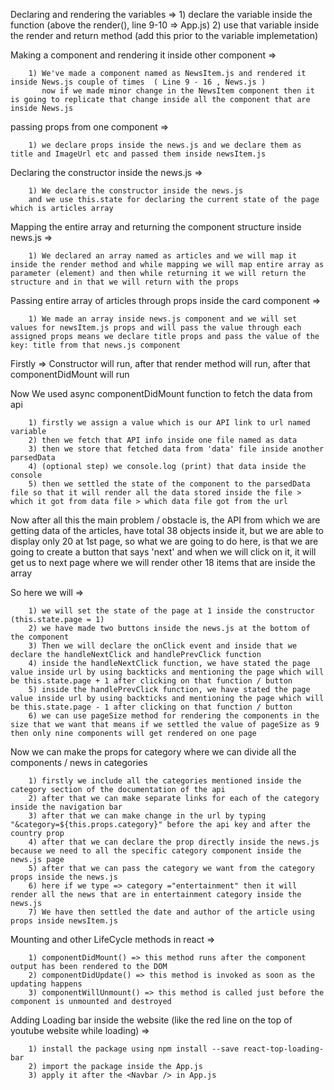 Declaring and rendering the variables => 
        1) declare the variable inside the function (above the render(), line 9-10 => App.js)
        2) use that variable inside the render and return method (add this prior to the variable implemetation)


Making a component and rendering it inside other component => 

        1) We've made a component named as NewsItem.js and rendered it inside News.js couple of times  ( Line 9 - 16 , News.js ) 
           now if we made minor change in the NewsItem component then it is going to replicate that change inside all the component that are inside News.js

passing props from one component => 

        1) we declare props inside the news.js and we declare them as title and ImageUrl etc and passed them inside newsItem.js

Declaring the constructor inside the news.js =>

        1) We declare the constructor inside the news.js 
        and we use this.state for declaring the current state of the page which is articles array

Mapping the entire array and returning the component structure inside news.js => 
        
        1) We declared an array named as articles and we will map it inside the render method and while mapping we will map entire array as parameter (element) and then while returning it we will return the structure and in that we will return with the props

Passing entire array of articles through props inside the card component =>

        1) We made an array inside news.js component and we will set values for newsItem.js props and will pass the value through each assigned props means we declare title props and pass the value of the key: title from that news.js component


Firstly => Constructor will run, after that render method will run, after that componentDidMount will run


Now We used async componentDidMount function to fetch the data from api 

        1) firstly we assign a value which is our API link to url named variable
        2) then we fetch that API info inside one file named as data
        3) then we store that fetched data from 'data' file inside another parsedData
        4) (optional step) we console.log (print) that data inside the console
        5) then we settled the state of the component to the parsedData file so that it will render all the data stored inside the file > which it got from data file > which data file got from the url


Now after all this the main problem / obstacle is, the API from which we are getting data of the articles, have total 38 objects inside it, but we are able to display only 20 at 1st page, so what we are going to do here, is that we are going to create a button that says 'next' and when we will click on it, it will get us to next page where we will render other 18 items that are inside the array 

So here we will => 

        1) we will set the state of the page at 1 inside the constructor (this.state.page = 1)
        2) we have made two buttons inside the news.js at the bottom of the component
        3) Then we will declare the onClick event and inside that we declare the handleNextClick and handlePrevClick function 
        4) inside the handleNextClick function, we have stated the page value inside url by using backticks and mentioning the page which will be this.state.page + 1 after clicking on that function / button
        5) inside the handlePrevClick function, we have stated the page value inside url by using backticks and mentioning the page which will be this.state.page - 1 after clicking on that function / button
        6) we can use pageSize method for rendering the components in the size that we want that means if we settled the value of pageSize as 9 then only nine components will get rendered on one page

Now we can make the props for category where we can divide all the components / news in categories 

        1) firstly we include all the categories mentioned inside the category section of the documentation of the api
        2) after that we can make separate links for each of the category inside the navigation bar
        3) after that we can make change in the url by typing "&category=${this.props.category}" before the api key and after the country prop
        4) after that we can declare the prop directly inside the news.js because we need to all the specific category component inside the news.js page
        5) after that we can pass the category we want from the category props inside the news.js
        6) here if we type => category ="entertainment" then it will render all the news that are in entertainment category inside the news.js
        7) We have then settled the date and author of the article using props inside newsItem.js


Mounting and other LifeCycle methods in react => 

        1) componentDidMount() => this method runs after the component output has been rendered to the DOM
        2) componentDidUpdate() => this method is invoked as soon as the updating happens
        3) componentWillUnmount() => this method is called just before the component is unmounted and destroyed

Adding Loading bar inside the website (like the red line on the top of youtube website while loading) =>

        1) install the package using npm install --save react-top-loading-bar
        2) import the package inside the App.js
        3) apply it after the <Navbar /> in App.js